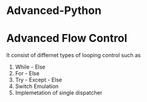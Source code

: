# Advanced-Python

# Advanced Flow Control

It consist of differnet types of looping control such as

1. While - Else
2. For - Else
3. Try - Except - Else
4. Switch Emulation
5. Implemetation of single dispatcher
